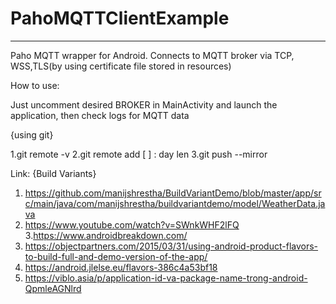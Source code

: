 # PahoMQTTClientExample



-------------

Paho MQTT wrapper for Android. Connects to MQTT broker via TCP, WSS,TLS(by using certificate file stored in resources)

How to use:

Just uncomment desired BROKER in MainActivity and launch the application, then check logs for MQTT data


{using git}

1.git remote -v 
2.git remote add <name>[ ]<link git> : day len
3.git push --mirror <name>


Link:
{Build Variants}
1. https://github.com/manijshrestha/BuildVariantDemo/blob/master/app/src/main/java/com/manijshrestha/buildvariantdemo/model/WeatherData.java
2. https://www.youtube.com/watch?v=SWnkWHF2lFQ
3.https://www.androidbreakdown.com/
4. https://objectpartners.com/2015/03/31/using-android-product-flavors-to-build-full-and-demo-version-of-the-app/
5. https://android.jlelse.eu/flavors-386c4a53bf18
6. https://viblo.asia/p/application-id-va-package-name-trong-android-QpmleAGNlrd